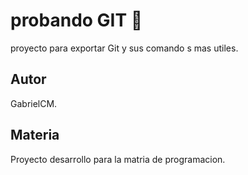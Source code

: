 # probando GIT 🐙
proyecto para exportar Git y sus comando s mas utiles.
## Autor 
GabrielCM.
## Materia
Proyecto desarrollo para la matria de programacion.

